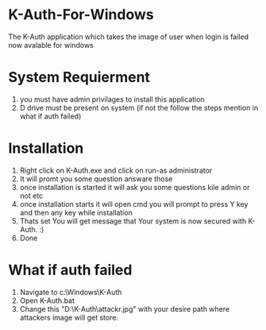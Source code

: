 K-Auth-For-Windows
==================

The K-Auth application which takes the image of user when login is failed now avalable for windows

System Requierment
==================
1. you must have admin privilages to install this application
2. D drive must be present on system (if not the follow the steps mention in what if auth failed)


Installation
============
1. Right click on K-Auth.exe and click on run-as administrator
2. It will promt you some question answare those 
3. once installation is started it will ask you some questions kile admin or not etc
4. once installation starts it will open cmd you will prompt to press Y key and then any key while installation
5. Thats set You will get message that Your system is now secured with K-Auth. :)
6. Done 

What if auth failed 
===================
1. Navigate to c:\Windows\K-Auth
2. Open K-Auth.bat
3. Change this "D:\K-Auth\attackr.jpg" with your desire path where attackers image will get store.



